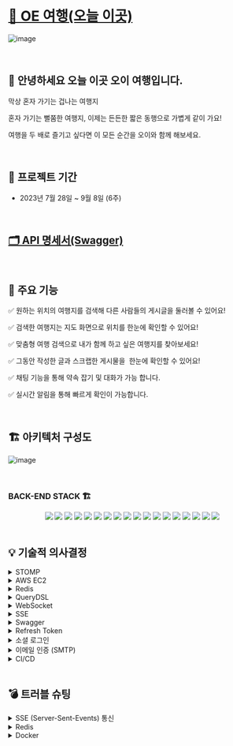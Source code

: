 # [🥒 OE 여행(오늘 이곳)](https://oetrip.site/)

![image](https://github.com/FIVEZO/back-end/assets/132897437/716b5a63-bfba-4bcb-8f19-ee76a0d1bcd2)

<br>

## 👥 안녕하세요 오늘 이곳 오이 여행입니다.

<p>막상 혼자 가기는 겁나는 여행지</p>
<p>혼자 가기는 뻘쭘한 여행지, 이제는 든든한 짧은 동행으로 가볍게 같이 가요!</p>
<p>여행을 두 배로 즐기고 싶다면 이 모든 순간을 오이와 함께 해보세요.</p>

<br>

## 📅 프로젝트 기간

- 2023년 7월 28일 ~ 9월 8일 (6주)

<br>

## [🗂️ API 명세서(Swagger)](https://oetripdb.shop/swagger-ui/index.html)

<br>

 ## 🔎 주요 기능

✅ 원하는 위치의 여행지를 검색해 다른 사람들의 게시글을 둘러볼 수 있어요!

✅ 검색한 여행지는 지도 화면으로 위치를 한눈에 확인할 수 있어요!

✅ 맞춤형 여행 검색으로 내가 함께 하고 싶은 여행지를 찾아보세요!

✅ 그동안 작성한 글과 스크랩한 게시물을  한눈에 확인할 수 있어요!

✅ 채팅 기능을 통해 약속 잡기 및 대화가 가능 합니다.

✅ 실시간 알림을 통해 빠르게 확인이 가능합니다.

<br>

##  🏗 아키텍처 구성도 <br>

![image](https://github.com/FIVEZO/back-end/assets/132897437/aac0ec4e-538d-4363-a8c5-84e8c795818b)


<br>

### BACK-END STACK 🏗

<div align=center> 
<img src="https://img.shields.io/badge/java-007396?style=for-the-badge&logo=java&logoColor=white"> 
<img src="https://img.shields.io/badge/gradle-02303A?style=for-the-badge&logo=gradle&logoColor=white">
<img src="https://img.shields.io/badge/SPRING BOOT-6DB33F?style=for-the-badge&logo=SPRING BOOT&logoColor=white">
<img src="https://img.shields.io/badge/springsecurity-6DB33F?style=for-the-badge&logo=springsecurity&logoColor=white">
<img src="https://img.shields.io/badge/mysql-4479A1?style=for-the-badge&logo=mysql&logoColor=white">
<img src="https://img.shields.io/badge/redis-DC382D?style=for-the-badge&logo=redis&logoColor=white">
<img src="https://img.shields.io/badge/amazonrds-527FFF?style=for-the-badge&logo=amazonrds&logoColor=white">
<img src="https://img.shields.io/badge/amazonec2-FF9900?style=for-the-badge&logo=amazonec2&logoColor=white">
<img src="https://img.shields.io/badge/Kakao Develop-FFCD00?style=for-the-badge&logo=kakao&logoColor=black">
<img src="https://img.shields.io/badge/JWT-000000?style=for-the-badge&logo=jsonwebtokens&logoColor=white">
<img src="https://img.shields.io/badge/WebSocket-000000?style=for-the-badge&logo=&logoColor=white"/>
<img src="https://img.shields.io/badge/Stomp-000000?style=for-the-badge&logo=&logoColor=white"/>
<img src="https://img.shields.io/badge/SMTP-000000?style=for-the-badge&logo=&logoColor=white"/>
<img src="https://img.shields.io/badge/github-181717?style=for-the-badge&logo=github&logoColor=white">
<img src="https://img.shields.io/badge/GitHub Actions-2088FF?style=for-the-badge&logo=GitHub Actions&logoColor=white">
<img src="https://img.shields.io/badge/Query_DSL-2C5BB4?style=for-the-badge&logoColor=white">
<img src="https://img.shields.io/badge/Swagger-85EA2D?style=for-the-badge&logo=swagger&logoColor=black">
<img src="https://img.shields.io/badge/Docker-2496ED?style=for-the-badge&logo=docker&logoColor=white">

</div>

<br>

## 💡 기술적 의사결정

<details>
<summary> STOMP </summary>

- 메세지 전송을 효율적을 하기 위해 탄생한 프로토콜로 기본적으로 pub/sub 구조로 되어있어 메세지를 전송하고 메세지를 받아 처리하는 부분이 확실히 정해져 있기 때문에 개발자 입장에서 명확하게 인지하고 개발할 수 있는 이점이 있어 채택

</details>

<details>
<summary> AWS EC2 </summary>

- 여러 다른 AWS 서비스와의 유기적인 연동이 가능하기 때문에 채택
  
</details>

<details>
<summary> Redis</summary>

- 임시 데이터 사용과 캐싱에 적합하여 사용자의 빈번한 엑세스가 발생하는 데이터를 Redis에 저장하여 데이터 엑세스 속도를 높이기 위해 채

</details>

<details>
<summary> QueryDSL</summary>

- 복잡한 동적 쿼리를 쉽게 다루기 위해 채택


</details>

<details>
<summary> WebSocket</summary>

- HTTP 통신으로 대화를 주고 받는 것을 고려했으나 대화를 전송할 때마다 요청이 가야만 하고 해당 페이지가 새로고침이 된 이후에야 전송된 내용을 조회할 수 있었다.

- 따라서 하나의 HTTP 접속을 통해 클라이언트와 서버의 양방향 통신 및 그로 인한 서버 부하를 줄일 수 있는 Websocket 을 사용했다. 클라이언트에서의 요청이 없더라도 통신이 가능했다.

</details>

<details>
<summary> SSE </summary>

- WebSocket 과 SSE 모두 실시간 통신이나, 알림 기능의 경우 양방향 통신은 불필요하기 때문에 단방향 통신인 SSE 를 사용

</details>

<details>
<summary> Swagger </summary>

- Front-End와 Back-End의 효율적이고 직관적인 의사소통을 위해 API 기능을 문서화하기 위하여 적용
  
</details>

<details>
<summary> Refresh Token</summary>

- 장기적으로 인증을 유지하고 accessToken을 갱신할 수 있음

</details>

<details>
<summary> 소셜 로그인 </summary>

- 카카오 소셜 로그인 기능을 추가하여 사용자가 더욱 편리하게 로그인 및 서비스를 이용할 수 있게 함
  
</details>

<details>
<summary> 이메일 인증 (SMTP)</summary>

- 인증으로 무분별한 사용자 접근 보안 강화

</details>

<details>
<summary> CI/CD</summary>

- GitHub Actions과 Docker를 이용하여 개발과 배포를 자동화 함
  
</details>

<br>

## 💣 트러블 슈팅

<details>
<summary> SSE (Server-Sent-Events) 통신</summary>

<br>

`문제 상황`

- 다른 유저와 소통을 위해 알림기능을 구현 하고자 했을때 기존의 REST API방식으로는 알림이 없을때에도 서버에 지속적인 요청으로 인해 많은 유저가 몰린다면 서버에 부담이 됨

`시도`

- Server Sent Events 라는 기술을 통해 한번 서버와 연결이 되면 클라이언트쪽에서 지속적인 요청을 하지 않아도 실시간으로 데이터를 받아 올 수 있도록 시도 → 실시간으로 데이터를 받아 오지만 저장을 할수 없기에 새로고침시 데이터가 사라짐

`해결`

- SSE 통신으로 실시간으로 데이터를 받아온것을 REST API방식으로 저장해서 지속적으로 요청을 하지 않아도 새로운 데이터는 받아오되 새로고침을 해도 데이터가 저장되어 있도록 구현

</details>

<details>
<summary> Redis</summary>

<br>

`문제 상황`

- cache 에 데이터가 있다면 cache 데이터를 사용하고, 없다면 DB 데이터를 사용 후 이를 다시 cache  에 저장하는 방식인 look aside cache 전략을 사용해서 채팅 내역을 조회하고자 했지만 json 형식의 채팅 기록을 Redis 에서 조회할 때 에러가 발생

`시도`

- 조회 과정에 에러가 발생했기 때문에 조회를 하는 부분에서 직렬화 처리를 해었지만 해결되지 않음

`해결`

- 조회가 아닌, 저장 방식에 문제가 있는것으로 판단하여 json 형식으로 저장하기 위해 jackson으로 직렬화 처리를 진행하여 해결

  
</details>

<details>
<summary> Docker</summary>

<br>

`문제 상황`

- Docker를 이용하여 배포를 하면서 레디스와의 연결에 문제가 발생

`시도`

- 기존에 자르 파일로 배포를 했을 때처럼 ec2의 레디스와 연결을 시도했지만 실패

- Docker에 Redis 이미지를 가져와서 연결을 시도하였으나 실패

`해결`

- 배포한 이미지와 레디스 이미지가 서로 다른 컨테이너에서 실행 중이었기 때문에 발생한 문제라는 것을 깨닫고 Docker 컨테이너끼리의 연결을 해주기위해 네트워크를 생성하여 배포 이미지와 Redis 이미지를 실행할 때, 생성한 네트워크로 연결을 했더니 성공

- Docker에서는 Redis 포트 연결도 필요하지만, 다른 컨테이너끼리의 연결도 필요해서 Network 설정도 해야 함

</details>
